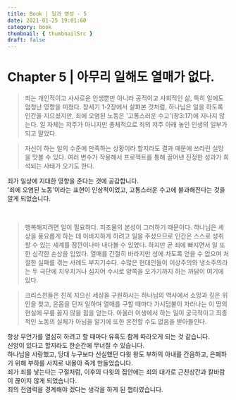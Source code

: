 ```yaml
---
title: Book | 일과 영성 - 5
date: 2021-01-25 19:01:60
category: book
thumbnail: { thumbnailSrc }
draft: false
---
```


# Chapter 5 | 아무리 일해도 열매가 없다.

> 죄는 개인적이고 사사로운 인생뿐만 아니라 공적이고 사회적인 삶, 특히 일에도 엄청난 영향을 미쳤다. 창세기 1-2장에서 살펴본 것처럼, 하나님은 일을 하도록 인간을 지으셨지만, 죄에 오염된 노동은 '고통스러운 수고'(창3:17)에 지나지 않는다. 일 자체는 저주가 아니지만 총체적으로 죄의 저주 아래 놓인 인생의 일부가 되고 말았다.

> 자신이 하는 일의 수준에 만족하는 상황이라 할지라도 결과 때문에 쓰라린 실망을 맛볼 수 있다. 여러 변수가 작용해서 프로젝트를 통해 끌어낸 진정한 성과가 희석되는 사태가 오기도 한다.

죄가 일상에 지대한 영향을 준다는 것에 공감합니다.<br>
'죄에 오염된 노동'이라는 표현이 인상적이었고, 고통스러운 수고에 불과해진다는 것을 알게 되었습니다.

<br>

> 행복해지려면 일이 필요하다. 피조물의 본성이 그러하기 때문이다. 하나님은 세상을 풍요롭게 하는 데 이바지하게 하려고 일을 주셨으므로 인간은 스스로 성취할 수 있는 세계를 잠깐이나마 내다볼 수 있었다. 하지만 곧 죄에 빠지면서 일 또한 심각한 손상을 입었다. 열매를 간절히 바라지만 성에 차도록 얻을 수 없으며 처절한 실패를 겪는 사례도 부지기수다. 수많은 현대인들이 이상주의와 냉소주의라는 두 극단에 치우치거나 심지어 수시로 양쪽을 오가기까지 하는 까닭이 여기에 있다.

> 크리스천들은 친히 지으신 세상을 구원하시는 하나님의 역사에서 소망과 깊은 위안을 찾고, 온몸을 던져 일하며 열매를 구할 때마다 가시덤불이 자라나는 이 땅의 현실에 무릎 꿇지 않을 힘을 얻는다. 아울러 이생에서 하는 일이 궁극적이고 최종적인 노동의 실체가 아님을 알기에 또한 온전할 수도 없음을 받아들인다.

항상 무언가를 열심히 하려고 할 때마다 유혹도 함께 따라오게 되는 것 같습니다.<br>
신앙이 있다고 할지라도 한순간에 무너질 수 있습니다.<br>
하나님을 사랑했고, 당대 누구보다 신실했던 다윗 왕도 부하의 아내를 간음하고, 은폐하기 위해 부하를 사지로 내몰아 죽게 만들었습니다.<br>
죄가 죄를 낳는다는 구절처럼, 이후의 다윗의 집안에는 죄의 대가로 근친상간과 칼바람이 끊이지 않게 되었습니다.<br>
죄의 전염력을 경계해야 겠다는 생각을 하게 된 챕터였습니다.
